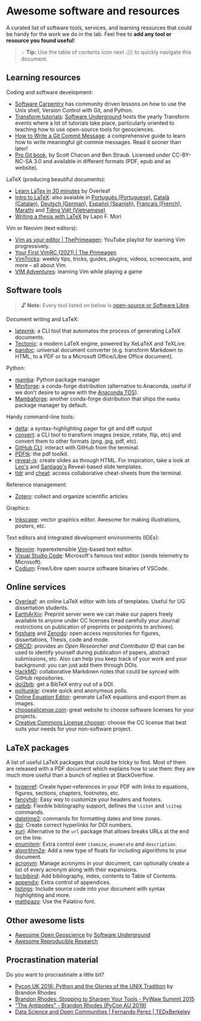 # Awesome software and resources

A curated list of software tools, services, and learning resources that could
be handy for the work we do in the lab.
Feel free to **add any tool or resource you found useful**!

> 💡 **Tip:** Use the table of contents icon next 👆🏽 to quickly navigate this
> document.


## Learning resources

Coding and software development:
- [Software Carpentry](https://software-carpentry.org/lessons/) has community
  driven lessons on how to use the Unix shell, Version Control with Git, and
  Python.
- [Transform tutorials](https://www.youtube.com/c/SoftwareUnderground/videos):
  [Software Underground](https://softwareunderground.org/) hosts the yearly
  Transform events where a lot of tutorials take place, particularly oriented
  to teaching how to use open-source tools for geosciences.
- [How to Write a Git Commit
  Message](https://chris.beams.io/posts/git-commit/): a comprehensive guide to
  learn how to write meaningful git commie messages. Read it sooner than later!
- [Pro Git book](https://git-scm.com/book/en/v2), by Scott Chacon and Ben
  Straub. Licensed under CC-BY-NC-SA 3.0 and available in different formats
  (PDF, epub and as website).

LaTeX (producing beautiful documents):
- [Learn LaTex in 30 minutes](https://www.overleaf.com/learn/latex/Learn_LaTeX_in_30_minutes)
  by Overleaf
- [Intro to LaTeX](https://www.learnlatex.org/en/): also avaiable in
  [Português (Portuguese)](https://www.learnlatex.org/pt/), [Català (Catalan)](https://www.learnlatex.org/ca/),
  [Deutsch (German)](https://www.learnlatex.org/de/), [Español (Spanish)](https://www.learnlatex.org/es/),
  [Français (French)](https://www.learnlatex.org/fr/), [Marathi](https://www.learnlatex.org/mr/) and
  [Tiếng Việt (Vietnamese)](https://www.learnlatex.org/vi/)
- [Writing a thesis with LaTeX](https://tug.org/pracjourn/2008-1/mori/mori.pdf)
  by Lapo F. Mori

Vim or Neovim (text editors):
- [Vim as your editor
  | ThePrimeagen](https://www.youtube.com/watch?v=H3o4l4GVLW0&list=PLm323Lc7iSW_wuxqmKx_xxNtJC_hJbQ7R):
  YouTube playlist for learning Vim progressively.
- [Your First VimRC (2021) | The Primeagen](https://www.youtube.com/watch?v=DogKdiRx7ls)
- [VimTricks](https://vimtricks.com/): weekly tips, tricks, guides,
  plugins, videos, screencasts, and more – all about Vim.
- [VIM Adventures](https://vim-adventures.com/): learning Vim while playing
    a game

## Software tools

> 🔓 **Note:** Every tool listed on below is [open-source or Software
> Libre](https://en.wikipedia.org/wiki/Free_software).

Document writing and LaTeX:
- [latexmk](https://www.ctan.org/pkg/latexmk): a CLI tool that automates the
  process of generating LaTeX documents.
- [Tectonic](https://tectonic-typesetting.github.io/en-US/): a modern LaTeX
  engine, powered by XeLaTeX and TeXLive.
- [pandoc](https://pandoc.org/): universal document converter (e.g. transform
  Markdown to HTML, to a PDF or to a Microsoft Office/Libre Office document).

Python:
- [mamba](https://mamba.readthedocs.io/): Python package manager
- [Miniforge](https://github.com/conda-forge/miniforge): a conda-forge
  distribution (alternative to Anaconda, useful if we don't desire to agree
  with the [Anaconda TOS](https://www.anaconda.com/terms-of-service)).
- [Mambaforge](https://github.com/conda-forge/miniforge#mambaforge): another
  conda-forge distribution that ships the `mamba` package manager by default.

Handy command-line tools:
- [delta](https://github.com/dandavison/delta): a syntax-highlighting pager for
  git and diff output
- [convert](https://imagemagick.org/script/convert.php): a CLI tool to
  transform images (resize, rotate, flip, etc) and convert them to other
  formats (png, jpg, pdf, etc).
- [GitHub CLI](https://cli.github.com/): interact with GitHub from the
  terminal.
- [PDFtk](https://www.pdflabs.com/tools/pdftk-the-pdf-toolkit/): the pdf
  toolkit.
- [reveal-js](https://revealjs.com/): create slides as through HTML. For
  inspiration, take a look at
  [Leo's](https://github.com/leouieda/talk-template) and
  [Santiago's](https://github.com/santisoler/talk-template) Reveal-based slide
  templates.
- [tldr](https://github.com/tldr-pages/tldr) and
  [cheat](https://github.com/cheat/cheat): access collaborative cheat-sheets
  from the terminal.

Reference management:
- [Zotero](https://www.zotero.org/): collect and organize scientific articles

Graphics:
- [Inkscape](https://inkscape.org/): vector graphics editor. Awesome for making
  illustrations, posters, etc.

Text editors and integrated development environments (IDEs):
- [Neovim](https://neovim.io/): hyperextensible
  [Vim](https://www.vim.org/)-based text editor.
- [Visual Studio Code](https://code.visualstudio.com/): Microsoft's famous text
  editor (sends telemetry to Microsoft).
- [Codium](https://vscodium.com/): Free/Libre open source software binaries of
  VSCode.


## Online services

- [Overleaf](https://www.overleaf.com/): an online LaTeX editor with lots of
  templates. Useful for UG dissertation students.
- [EarthArXiv](https://eartharxiv.org/): Preprint server were we can make our
  papers freely available to anyone under CC licenses (read carefully your
  Journal restrictions on publication of preprints or postprints to archives).
- [figshare](https://figshare.com) and [Zenodo](https://zenodo.org/): open
  access repositories for figures, dissertations, Thesis, code and mode.
- [ORCID](https://orcid.org/): provides an *Open Researcher and Contributor ID*
  that can be used to identify yourself during publication of papers, abstract
  submissions, etc. Also can help you keep track of your work and your
  background: you can just add them through DOIs.
- [HackMD](https://hackmd.io/): collaborative Markdown notes that could be
  synced with GitHub repositories.
- [doi2bib](https://www.doi2bib.org/): get a BibTeX entry out of a DOI.
- [polljunkie](http://polljunkie.com/): create quick and anonymous polls.
- [Online Equation Editor](https://latex.codecogs.com/): generate LaTeX
  equations and export them as images.
- [choosealicense.com](https://choosealicense.com/): great website to choose
  software licenses for your projects.
- [Creative Commons License
  chooser](https://creativecommons.org/share-your-work/): choose the CC license
  that best suits your needs for your non-software project.


## LaTeX packages

A list of useful LaTeX packages that could be tricky to find.
Most of them are released with a PDF document which explains how to use them:
they are much more useful than a bunch of replies at StackOverflow.

- [hyperref](https://ctan.org/pkg/hyperref): Create hyper-references in your
  PDF with links to equations, figures, sections, chapters, footnotes, etc.
- [fancyhdr](https://www.ctan.org/pkg/fancyhdr): Easy way to customize your
  headers and footers.
- [natbib](https://www.ctan.org/pkg/natbib): Flexible bibliography support,
  defines the `\citet` and `\citep` commands.
- [datetime2](https://www.ctan.org/pkg/datetime2): commands for formatting
  dates and time zones.
- [doi](https://www.ctan.org/pkg/doi): Create correct hyperlinks for DOI
  numbers.
- [xurl](https://www.ctan.org/pkg/xurl): Alternative to the `url` package that
  allows breaks URLs at the end on the line.
- [enumitem](https://www.ctan.org/pkg/enumitem): Extra control over `itemize`,
  `enumerate` and `description`.
- [algorithm2e](https://www.ctan.org/pkg/algorithm2e): Add a new type of floats
  for including algorithms to your document.
- [acronym](https://www.ctan.org/pkg/acronym): Manage acronyms in your
  document, can optionally create a list of every acronym along with their
  expansions.
- [tocbibind](https://www.ctan.org/pkg/tocbibind): Add bibliography, index,
  contents to Table of Contents.
- [appendix](https://www.ctan.org/pkg/appendix): Extra control of appendices.
- [listings](https://www.ctan.org/pkg/listings): Include source code into your
  document with syntax highlighting and more.
- [mathpazo](https://www.ctan.org/pkg/mathpazo): Use the Palatino font.


## Other awesome lists

- [Awesome Open
  Geoscience](https://github.com/softwareunderground/awesome-open-geoscience)
  by [Software Underground](https://softwareunderground.org/)
- [Awesome Reproducible Research](https://github.com/leipzig/awesome-reproducible-research)


## Procrastination material

Do you want to procrastinate a little bit?

- [Pycon UK 2016: Python and the Glories of the UNIX Tradition](https://www.youtube.com/watch?v=zFMdhXYlFfY)
  by Brandon Rhodes
- [Brandon Rhodes: Stopping to Sharpen Your Tools - PyWaw Summit 2015](https://www.youtube.com/watch?v=I56oFTm9UlE)
- ["The Antipodes" - Brandon Rhodes (PyCon AU 2019)](https://www.youtube.com/watch?v=Nd6vturx_yg)
- [Data Science and Open Communities | Fernando Perez | TEDxBerkeley](https://www.youtube.com/watch?v=sla_vxu-jDk)
